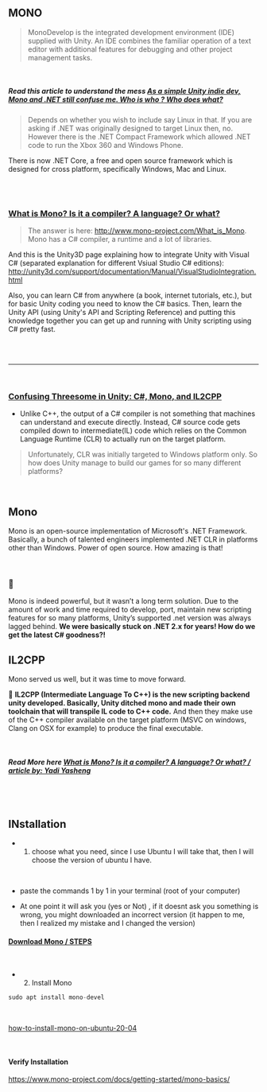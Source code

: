 ## MONO

> MonoDevelop is the integrated development environment (IDE) supplied with Unity. An IDE combines the familiar operation of a text editor with additional features for debugging and other project management tasks.

<br>

##### Read this article to understand the mess [As a simple Unity indie dev, Mono and .NET still confuse me. Who is who ? Who does what?](https://stackoverflow.com/questions/48614657/as-a-simple-unity-indie-dev-mono-and-net-still-confuse-me-who-is-who-who-do)

> Depends on whether you wish to include say Linux in that. If you are asking if .NET was originally designed to target Linux then, no. However there is the .NET Compact Framework which allowed .NET code to run the Xbox 360 and Windows Phone.

There is now .NET Core, a free and open source framework which is designed for cross platform, specifically Windows, Mac and Linux.

<br>
<br>

### [What is Mono? Is it a compiler? A language? Or what?](https://answers.unity.com/questions/8555/what-is-mono-is-it-a-compiler-a-language-or-what.html)

> The answer is here: http://www.mono-project.com/What_is_Mono. Mono has a C# compiler, a runtime and a lot of libraries.

And this is the Unity3D page explaining how to integrate Unity with Visual C# (separated explanation for different Vsiual Studio C# editions): http://unity3d.com/support/documentation/Manual/VisualStudioIntegration.html

Also, you can learn C# from anywhere (a book, internet tutorials, etc.), but for basic Unity coding you need to know the C# basics. Then, learn the Unity API (using Unity's API and Scripting Reference) and putting this knowledge together you can get up and running with Unity scripting using C# pretty fast.

<br>
<br>

---

<br>

### [Confusing Threesome in Unity: C#, Mono, and IL2CPP](https://yadiyasheng.medium.com/confusing-threesome-in-unity-c-mono-and-il2cpp-df2a2e85949a)

- Unlike C++, the output of a C# compiler is not something that machines can understand and execute directly. Instead, C# source code gets compiled down to intermediate(IL) code which relies on the Common Language Runtime (CLR) to actually run on the target platform.

> Unfortunately, CLR was initially targeted to Windows platform only. So how does Unity manage to build our games for so many different platforms?

<br>

## Mono

Mono is an open-source implementation of Microsoft's .NET Framework. Basically, a bunch of talented engineers implemented .NET CLR in platforms other than Windows. Power of open source. How amazing is that!

<br>

### 🌈

Mono is indeed powerful, but it wasn’t a long term solution. Due to the amount of work and time required to develop, port, maintain new scripting features for so many platforms, Unity’s supported .net version was always lagged behind. **We were basically stuck on .NET 2.x for years! How do we get the latest C# goodness?!**

## IL2CPP

Mono served us well, but it was time to move forward.

🔴 **IL2CPP (Intermediate Language To C++) is the new scripting backend unity developed. Basically, Unity ditched mono and made their own toolchain that will transpile IL code to C++ code.** And then they make use of the C++ compiler available on the target platform (MSVC on windows, Clang on OSX for example) to produce the final executable.

<br>

##### Read More here [What is Mono? Is it a compiler? A language? Or what? / article by: Yadi Yasheng](https://answers.unity.com/questions/8555/what-is-mono-is-it-a-compiler-a-language-or-what.html)

<br>
<br>

## INstallation

- 1. choose what you need, since I use Ubuntu I will take that, then I will choose the version of ubuntu I have.

<br>

- paste the commands 1 by 1 in your terminal (root of your computer)

- At one point it will ask you (yes or Not) , if it doesnt ask you something is wrong, you might downloaded an incorrect version (it happen to me, then I realized my mistake and I changed the version)

#### [Download Mono / STEPS](https://www.mono-project.com/download/stable/)

<br>

- 2. Install Mono

```javascript
sudo apt install mono-devel
```

<br>

[how-to-install-mono-on-ubuntu-20-04](https://linuxize.com/post/how-to-install-mono-on-ubuntu-20-04/)

<br>

#### Verify Installation

https://www.mono-project.com/docs/getting-started/mono-basics/
